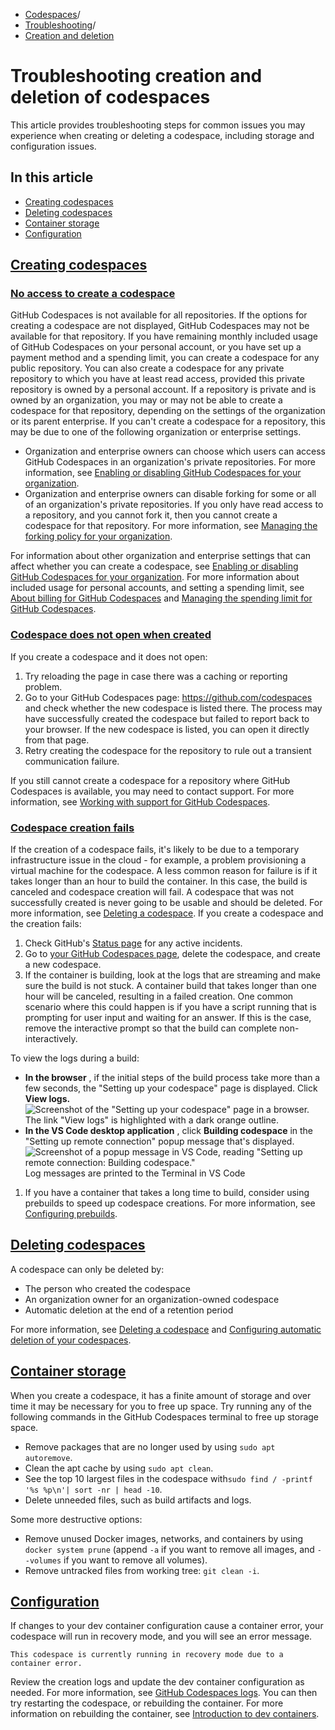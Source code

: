   * [Codespaces](https://docs.github.com/en/codespaces "Codespaces")/
  * [Troubleshooting](https://docs.github.com/en/codespaces/troubleshooting "Troubleshooting")/
  * [Creation and deletion](https://docs.github.com/en/codespaces/troubleshooting/troubleshooting-creation-and-deletion-of-codespaces "Creation and deletion")


# Troubleshooting creation and deletion of codespaces
This article provides troubleshooting steps for common issues you may experience when creating or deleting a codespace, including storage and configuration issues.
## In this article
  * [Creating codespaces](https://docs.github.com/en/codespaces/troubleshooting/troubleshooting-creation-and-deletion-of-codespaces#creating-codespaces)
  * [Deleting codespaces](https://docs.github.com/en/codespaces/troubleshooting/troubleshooting-creation-and-deletion-of-codespaces#deleting-codespaces)
  * [Container storage](https://docs.github.com/en/codespaces/troubleshooting/troubleshooting-creation-and-deletion-of-codespaces#container-storage)
  * [Configuration](https://docs.github.com/en/codespaces/troubleshooting/troubleshooting-creation-and-deletion-of-codespaces#configuration)


## [Creating codespaces](https://docs.github.com/en/codespaces/troubleshooting/troubleshooting-creation-and-deletion-of-codespaces#creating-codespaces)
### [No access to create a codespace](https://docs.github.com/en/codespaces/troubleshooting/troubleshooting-creation-and-deletion-of-codespaces#no-access-to-create-a-codespace)
GitHub Codespaces is not available for all repositories. If the options for creating a codespace are not displayed, GitHub Codespaces may not be available for that repository.
If you have remaining monthly included usage of GitHub Codespaces on your personal account, or you have set up a payment method and a spending limit, you can create a codespace for any public repository.
You can also create a codespace for any private repository to which you have at least read access, provided this private repository is owned by a personal account. If a repository is private and is owned by an organization, you may or may not be able to create a codespace for that repository, depending on the settings of the organization or its parent enterprise.
If you can't create a codespace for a repository, this may be due to one of the following organization or enterprise settings.
  * Organization and enterprise owners can choose which users can access GitHub Codespaces in an organization's private repositories. For more information, see [Enabling or disabling GitHub Codespaces for your organization](https://docs.github.com/en/codespaces/managing-codespaces-for-your-organization/enabling-or-disabling-github-codespaces-for-your-organization).
  * Organization and enterprise owners can disable forking for some or all of an organization's private repositories. If you only have read access to a repository, and you cannot fork it, then you cannot create a codespace for that repository. For more information, see [Managing the forking policy for your organization](https://docs.github.com/en/organizations/managing-organization-settings/managing-the-forking-policy-for-your-organization).


For information about other organization and enterprise settings that can affect whether you can create a codespace, see [Enabling or disabling GitHub Codespaces for your organization](https://docs.github.com/en/codespaces/managing-codespaces-for-your-organization/enabling-or-disabling-github-codespaces-for-your-organization#prerequisites-for-enabling-github-codespaces).
For more information about included usage for personal accounts, and setting a spending limit, see [About billing for GitHub Codespaces](https://docs.github.com/en/billing/managing-billing-for-your-products/managing-billing-for-github-codespaces/about-billing-for-github-codespaces) and [Managing the spending limit for GitHub Codespaces](https://docs.github.com/en/billing/managing-billing-for-your-products/managing-billing-for-github-codespaces/managing-the-spending-limit-for-github-codespaces).
### [Codespace does not open when created](https://docs.github.com/en/codespaces/troubleshooting/troubleshooting-creation-and-deletion-of-codespaces#codespace-does-not-open-when-created)
If you create a codespace and it does not open:
  1. Try reloading the page in case there was a caching or reporting problem.
  2. Go to your GitHub Codespaces page: <https://github.com/codespaces> and check whether the new codespace is listed there. The process may have successfully created the codespace but failed to report back to your browser. If the new codespace is listed, you can open it directly from that page.
  3. Retry creating the codespace for the repository to rule out a transient communication failure.


If you still cannot create a codespace for a repository where GitHub Codespaces is available, you may need to contact support. For more information, see [Working with support for GitHub Codespaces](https://docs.github.com/en/codespaces/troubleshooting/working-with-support-for-github-codespaces).
### [Codespace creation fails](https://docs.github.com/en/codespaces/troubleshooting/troubleshooting-creation-and-deletion-of-codespaces#codespace-creation-fails)
If the creation of a codespace fails, it's likely to be due to a temporary infrastructure issue in the cloud - for example, a problem provisioning a virtual machine for the codespace. A less common reason for failure is if it takes longer than an hour to build the container. In this case, the build is canceled and codespace creation will fail.
A codespace that was not successfully created is never going to be usable and should be deleted. For more information, see [Deleting a codespace](https://docs.github.com/en/codespaces/developing-in-a-codespace/deleting-a-codespace).
If you create a codespace and the creation fails:
  1. Check GitHub's [Status page](https://githubstatus.com) for any active incidents.
  2. Go to [your GitHub Codespaces page](https://github.com/codespaces), delete the codespace, and create a new codespace.
  3. If the container is building, look at the logs that are streaming and make sure the build is not stuck. A container build that takes longer than one hour will be canceled, resulting in a failed creation.
One common scenario where this could happen is if you have a script running that is prompting for user input and waiting for an answer. If this is the case, remove the interactive prompt so that the build can complete non-interactively.


To view the logs during a build:
  * **In the browser** , if the initial steps of the build process take more than a few seconds, the "Setting up your codespace" page is displayed. Click **View logs.**
![Screenshot of the "Setting up your codespace" page in a browser. The link "View logs" is highlighted with a dark orange outline.](https://docs.github.com/assets/cb-17020/images/help/codespaces/web-ui-view-logs.png)
  * **In the VS Code desktop application** , click **Building codespace** in the "Setting up remote connection" popup message that's displayed.
![Screenshot of a popup message in VS Code, reading "Setting up remote connection: Building codespace."](https://docs.github.com/assets/cb-24407/images/help/codespaces/vs-code-building-codespace.png)
Log messages are printed to the Terminal in VS Code


  1. If you have a container that takes a long time to build, consider using prebuilds to speed up codespace creations. For more information, see [Configuring prebuilds](https://docs.github.com/en/codespaces/prebuilding-your-codespaces/configuring-prebuilds#configuring-prebuilds).


## [Deleting codespaces](https://docs.github.com/en/codespaces/troubleshooting/troubleshooting-creation-and-deletion-of-codespaces#deleting-codespaces)
A codespace can only be deleted by:
  * The person who created the codespace
  * An organization owner for an organization-owned codespace
  * Automatic deletion at the end of a retention period


For more information, see [Deleting a codespace](https://docs.github.com/en/codespaces/developing-in-a-codespace/deleting-a-codespace) and [Configuring automatic deletion of your codespaces](https://docs.github.com/en/codespaces/setting-your-user-preferences/configuring-automatic-deletion-of-your-codespaces).
## [Container storage](https://docs.github.com/en/codespaces/troubleshooting/troubleshooting-creation-and-deletion-of-codespaces#container-storage)
When you create a codespace, it has a finite amount of storage and over time it may be necessary for you to free up space. Try running any of the following commands in the GitHub Codespaces terminal to free up storage space.
  * Remove packages that are no longer used by using `sudo apt autoremove`.
  * Clean the apt cache by using `sudo apt clean`.
  * See the top 10 largest files in the codespace with`sudo find / -printf '%s %p\n'| sort -nr | head -10`.
  * Delete unneeded files, such as build artifacts and logs.


Some more destructive options:
  * Remove unused Docker images, networks, and containers by using `docker system prune` (append `-a` if you want to remove all images, and `--volumes` if you want to remove all volumes).
  * Remove untracked files from working tree: `git clean -i`.


## [Configuration](https://docs.github.com/en/codespaces/troubleshooting/troubleshooting-creation-and-deletion-of-codespaces#configuration)
If changes to your dev container configuration cause a container error, your codespace will run in recovery mode, and you will see an error message.
```
This codespace is currently running in recovery mode due to a container error.

```

Review the creation logs and update the dev container configuration as needed. For more information, see [GitHub Codespaces logs](https://docs.github.com/en/codespaces/troubleshooting/github-codespaces-logs).
You can then try restarting the codespace, or rebuilding the container. For more information on rebuilding the container, see [Introduction to dev containers](https://docs.github.com/en/codespaces/setting-up-your-project-for-codespaces/adding-a-dev-container-configuration/introduction-to-dev-containers#applying-configuration-changes-to-a-codespace).
